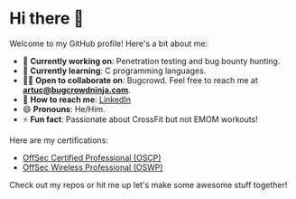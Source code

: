 # Hi there 👋  

Welcome to my GitHub profile! Here's a bit about me:  

- 🔧 **Currently working on**: Penetration testing and bug bounty hunting.  
- 🌱 **Currently learning**: C programming languages.  
- 👯‍♂️ **Open to collaborate on**: Bugcrowd. Feel free to reach me at **artuc@bugcrowdninja.com**.  
- 📧 **How to reach me**: [LinkedIn](https://linkedin.com/in/ahmet-artuc)  
- 😄 **Pronouns**: He/Him.  
- ⚡ **Fun fact**: Passionate about CrossFit but not EMOM workouts!  

Here are my certifications:

- [OffSec Certified Professional (OSCP)](https://www.credential.net/648e2de7-553c-44e0-9660-3fd3d7b7b051)
- [OffSec Wireless Professional (OSWP)](https://www.credential.net/60b784e9-2236-469f-ab3d-0c408a0a085d)


Check out my repos or hit me up let's make some awesome stuff together!
